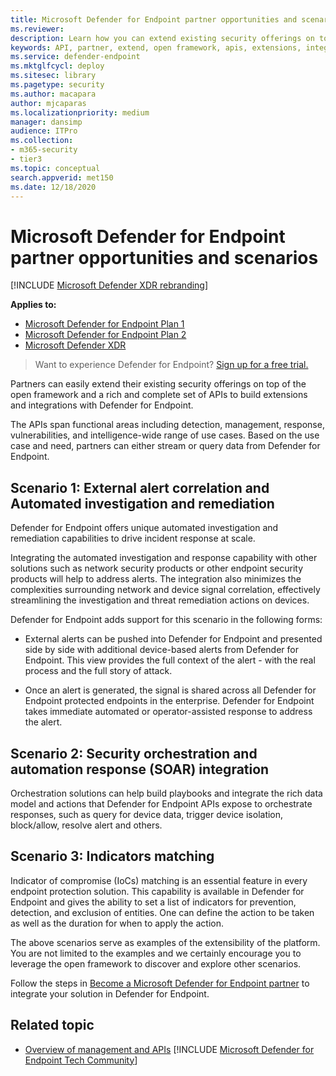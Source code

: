 ```yaml
---
title: Microsoft Defender for Endpoint partner opportunities and scenarios
ms.reviewer: 
description: Learn how you can extend existing security offerings on top of the open framework and a rich set of APIs to build extensions and integrations with Microsoft Defender for Endpoint
keywords: API, partner, extend, open framework, apis, extensions, integrations, detection, management, response, vulnerabilities, intelligence
ms.service: defender-endpoint
ms.mktglfcycl: deploy
ms.sitesec: library
ms.pagetype: security
ms.author: macapara
author: mjcaparas
ms.localizationpriority: medium
manager: dansimp
audience: ITPro
ms.collection: 
- m365-security
- tier3
ms.topic: conceptual
search.appverid: met150
ms.date: 12/18/2020
---
```


# Microsoft Defender for Endpoint partner opportunities and scenarios

[!INCLUDE [Microsoft Defender XDR rebranding](../../includes/microsoft-defender.md)]

**Applies to:**

- [Microsoft Defender for Endpoint Plan 1](https://go.microsoft.com/fwlink/p/?linkid=2154037)
- [Microsoft Defender for Endpoint Plan 2](https://go.microsoft.com/fwlink/p/?linkid=2154037)
- [Microsoft Defender XDR](https://go.microsoft.com/fwlink/?linkid=2118804)


> Want to experience Defender for Endpoint? [Sign up for a free trial.](https://signup.microsoft.com/create-account/signup?products=7f379fee-c4f9-4278-b0a1-e4c8c2fcdf7e&ru=https://aka.ms/MDEp2OpenTrial?ocid=docs-wdatp-exposedapis-abovefoldlink)


Partners can easily extend their existing security offerings on top of the open framework and a rich and complete set of APIs to build extensions and integrations with Defender for Endpoint. 

The APIs span functional areas including detection, management, response, vulnerabilities, and intelligence-wide range of use cases. Based on the use case and need, partners can either stream or query data from Defender for Endpoint. 


## Scenario 1: External alert correlation and Automated investigation and remediation
Defender for Endpoint offers unique automated investigation and remediation capabilities to drive incident response at scale. 

Integrating the automated investigation and response capability with other solutions such as network security products or other endpoint security products will help to address alerts. The integration also minimizes the complexities surrounding network and device signal correlation, effectively streamlining the investigation and threat remediation actions on devices.

Defender for Endpoint adds support for this scenario in the following forms:

- External alerts can be pushed into Defender for Endpoint and presented side by side with additional device-based alerts from Defender for Endpoint. This view provides the full context of the alert - with the real process and the full story of attack.

- Once an alert is generated, the signal is shared across all Defender for Endpoint protected endpoints in the enterprise. Defender for Endpoint takes immediate automated or operator-assisted response to address the alert.

## Scenario 2: Security orchestration and automation response (SOAR) integration
Orchestration solutions can help build playbooks and integrate the rich data model and actions that Defender for Endpoint APIs expose to orchestrate responses, such as query for device data, trigger device isolation, block/allow, resolve alert and others.

## Scenario 3: Indicators matching 
Indicator of compromise (IoCs) matching is an essential feature in every endpoint protection solution. This capability is available in Defender for Endpoint and gives the ability to set a list of indicators for prevention, detection, and exclusion of entities. One can define the action to be taken as well as the duration for when to apply the action.

The above scenarios serve as examples of the extensibility of the platform. You are not limited to the examples and we certainly encourage you to leverage the open framework to discover and explore other scenarios.

Follow the steps in [Become a Microsoft Defender for Endpoint partner](get-started-partner-integration.md) to integrate your solution in Defender for Endpoint.

## Related topic
- [Overview of management and APIs](management-apis.md)
[!INCLUDE [Microsoft Defender for Endpoint Tech Community](../../includes/defender-mde-techcommunity.md)]
